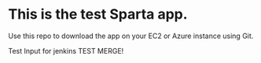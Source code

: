 # This is the test Sparta app.

Use this repo to download the app on your EC2 or Azure instance using Git.

Test Input for jenkins TEST MERGE!
